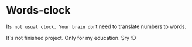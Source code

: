 # Words-clock
It`s not usual clock. Your brain don`t need to translate numbers to words.

It`s not finished project. Only for my education. Sry :D
